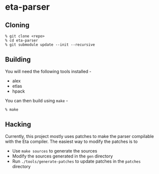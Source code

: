 # eta-parser

## Cloning

```
% git clone <repo>
% cd eta-parser
% git submodule update --init --recursive
```

## Building

You will need the following tools installed -

* alex
* etlas
* hpack

You can then build using `make` -

```
% make
```

## Hacking

Currently, this project mostly uses patches to make the parser
compilable with the Eta compiler. The easiest way to modify the patches
is to 

* Use `make sources` to generate the sources
* Modify the sources generated in the `gen` directory
* Run `./tools/generate-patches` to update patches in the `patches` directory

